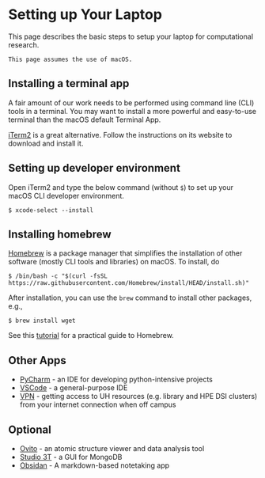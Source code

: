 # Setting up Your Laptop

This page describes the basic steps to setup your laptop for computational research.

```{warning}
This page assumes the use of macOS.
```

## Installing a terminal app

A fair amount of our work needs to be performed using command line (CLI) tools in a terminal. You may want to install a more powerful and easy-to-use terminal than the macOS default Terminal App.

[iTerm2](https://iterm2.com) is a great alternative. Follow the instructions on its website to download and install it.

## Setting up developer environment

Open iTerm2 and type the below command (without `$`) to set up your macOS CLI developer environment.

```
$ xcode-select --install
```

## Installing homebrew

[Homebrew](https://brew.sh) is a package manager that simplifies the installation of other software (mostly CLI tools and libraries) on macOS. To install, do

```
$ /bin/bash -c "$(curl -fsSL https://raw.githubusercontent.com/Homebrew/install/HEAD/install.sh)"
```

After installation, you can use the `brew` command to install other packages, e.g.,

```
$ brew install wget
```

See this [tutorial](https://flaviocopes.com/homebrew/) for a practical guide to Homebrew.

## Other Apps

- [PyCharm](https://www.jetbrains.com/pycharm/) - an IDE for developing python-intensive projects
- [VSCode](https://code.visualstudio.com) - a general-purpose IDE
- [VPN](https://uh.edu/infotech/services/computing/networks/vpn/) - getting access to UH resources (e.g. library and HPE DSI clusters) from your internet connection when off campus

## Optional

- [Ovito](https://www.ovito.org) - an atomic structure viewer and data analysis tool
- [Studio 3T](https://studio3t.com) - a GUI for MongoDB
- [Obsidan](https://obsidian.md) - A markdown-based notetaking app
